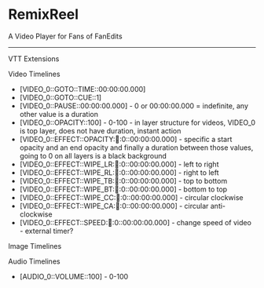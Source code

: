 # RemixReel
A Video Player for Fans of FanEdits

--------------------

VTT Extensions

Video Timelines

* [VIDEO_0::GOTO::TIME::00:00:00.000]
* [VIDEO_0::GOTO::CUE::1]
* [VIDEO_0::PAUSE::00:00:00.000] - 0 or 00:00:00.000 = indefinite, any other value is a duration
* [VIDEO_0::OPACITY::100] - 0-100 - in layer structure for videos, VIDEO_0 is top layer, does not have duration, instant action
* [VIDEO_0::EFFECT::OPACITY::100::0::00:00:00.000] - specific a start opacity and an end opacity and finally a duration between those values, going to 0 on all layers is a black background
* [VIDEO_0::EFFECT::WIPE_LR::100::0::00:00:00.000] - left to right
* [VIDEO_0::EFFECT::WIPE_RL::100::0::00:00:00.000] - right to left
* [VIDEO_0::EFFECT::WIPE_TB::100::0::00:00:00.000] - top to bottom
* [VIDEO_0::EFFECT::WIPE_BT::100::0::00:00:00.000] - bottom to top
* [VIDEO_0::EFFECT::WIPE_CC::100::0::00:00:00.000] - circular clockwise
* [VIDEO_0::EFFECT::WIPE_CA::100::0::00:00:00.000] - circular anti-clockwise 
* [VIDEO_0::EFFECT::SPEED::100::0::00:00:00.000] - change speed of video - external timer?

Image Timelines


Audio Timelines

* [AUDIO_0::VOLUME::100] - 0-100
